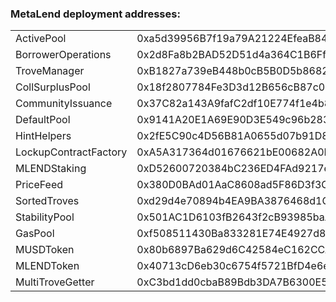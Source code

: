 <h3>MetaLend deployment addresses:</h3>

<table>
  <tr>
    <td>ActivePool</td>
    <td>0xa5d39956B7f19a79A21224EfeaB8409d4D94D14f</td>
  </tr>
  <tr>
    <td>BorrowerOperations</td>
    <td>0x2d8Fa8b2BAD52D51d4a364C1B6Ff06e4999D5342</td>
  </tr>
  <tr>
    <td>TroveManager</td>
    <td>0xB1827a739eB448b0cB5B0D5b8682C105d6AAedD4</td>
  </tr>
  <tr>
    <td>CollSurplusPool</td>
    <td>0x18f2807784Fe3D3d12B656cB87c0523Feb20B6B1</td>
  </tr>
  <tr>
    <td>CommunityIssuance</td>
    <td>0x37C82a143A9fafC2df10E774f1e4b8b96fd41559</td>
  </tr>
  <tr>
    <td>DefaultPool</td>
    <td>0x9141A20E1A69E90D3E549c96b28344841fB7c29B</td>
  </tr>
  <tr>
    <td>HintHelpers</td>
    <td>0x2fE5C90c4D56B81A0655d07b91D8F41b2505dAd0</td>
  </tr>
  <tr>
    <td>LockupContractFactory</td>
    <td>0xA5A317364d01676621bE00682A0FaA9476E4Ea20</td>
  </tr>
  <tr>
    <td>MLENDStaking</td>
    <td>0xD52600720384bC236ED4FAd9217ea8517bdb737A</td>
  </tr>
  <tr>
    <td>PriceFeed</td>
    <td>0x380D0BAd01AaC8608ad5F86D3f3C5bafA0BD427A</td>
  </tr>
  <tr>
    <td>SortedTroves</td>
    <td>0xd29d4e70894b4EA9BA3876468d1CA36cDdc1CF67</td>
  </tr>
  <tr>
    <td>StabilityPool</td>
    <td>0x501AC1D6103fB2643f2cB93985baAac6f81d1Bc9</td>
  </tr>
  <tr>
    <td>GasPool</td>
    <td>0xf508511430Ba833281E74E4927d87d51Cc33ABA3</td>
  </tr>
  <tr>
    <td>MUSDToken</td>
    <td>0x80b6897Ba629d6C42584eC162CCA29F1E34783bE</td>
  </tr>
  <tr>
    <td>MLENDToken</td>
    <td>0x40713cD6eb30c6754f5721BfD4e6e50FDa9e2954</td>
  </tr>
  <tr>
    <td>MultiTroveGetter</td>
    <td>0xC3bd1dd0cbaB89Bdb3DA7B6300E58b73D2a04043</td>
  </tr>
</table>
